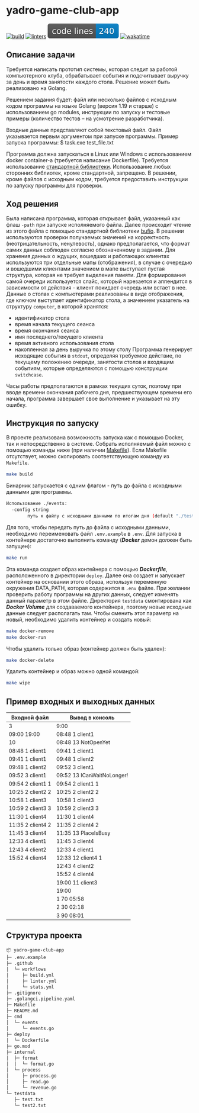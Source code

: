 # yadro-game-club-app
[![build](https://github.com/nikitads9/yadro-game-club-app/actions/workflows/build.yml/badge.svg)](https://github.com/nikitads9/yadro-game-club-app/actions/workflows/build.yml)
[![linters](https://github.com/nikitads9/yadro-game-club-app/actions/workflows/linter.yml/badge.svg)](https://github.com/nikitads9/yadro-game-club-app/actions/workflows/linter.yml)
![code lines](https://raw.githubusercontent.com/nikitads9/yadro-game-club-app/badges/.badges/main/lines.svg)
[![wakatime](https://wakatime.com/badge/user/018e5c64-a5fb-48a7-8d3a-b00fe4c56581/project/2782a224-4f20-4c7c-bc38-cbb4dedeed32.svg)](https://wakatime.com/badge/user/018e5c64-a5fb-48a7-8d3a-b00fe4c56581/project/2782a224-4f20-4c7c-bc38-cbb4dedeed32)

## Описание задачи

Требуется написать прототип системы, которая следит за работой компьютерного клуба, обрабатывает события и подсчитывает выручку за день и время занятости каждого стола.
Решение может быть реализовано на Golang.

Решением задания будет: файл или несколько файлов с исходным кодом программы на языке Golang (версия 1.19 и старше) с использованием go modules, инструкции по запуску и тестовые примеры (количество тестов – на усмотрение разработчика). 

Входные данные представляют собой текстовый файл. Файл указывается первым аргументом при запуске программы. Пример запуска программы: 
$ task.exe test_file.txt

Программа должна запускатьcя в Linux или Windows с использованием docker container-a (требуется написание Dockerfile). Требуется использование [стандартной библиотеки](https://pkg.go.dev/std). Использование любых сторонних библиотек, кроме стандартной, запрещено. В решении, кроме файлов с исходным кодом, требуется предоставить инструкции по запуску программы для проверки.

## Ход решения

Была написана программа, которая открывает файл, указанный как флаш `-path` при запуске исполняемого файла. Далее происходит чтение из этого файла с помощью стандартной библиотеки [bufio](https://pkg.go.dev/bufio). В решении используются проверки получаемых значений на корректность (неотрицательность, ненулевость), однако предполагается, что формат самих данных соблюден согласно обозначенному в задании. Для хранения данных о ждущих, вошедших и работающих клиентах используются три отдельные мапы (отображения), в случае с очередью и вошедшими клиентами значением в мапе выступает пустая структура, которая не требует выделения памяти. Для формирования самой очереди используется слайс, который нарезается и аппендится в зависимости от действия - клиент покидает очередь или встает в нее. Данные о столах с компьютерами реализованы в виде отображения, где ключом выступает идентификатор стола, а значением указатель на структуру `computer`, в которой хранятся:
- идентификатор стола
- время начала текущего сеанса
- время окончания сеанса
- имя последнего/текущего клиента
- время активного использования стола
- накопленная за день выручка по этому столу
Программа генерирует исходящие события в `stdout`, определяя требуемое действие, по текущему положению очереди, занятости столов и входящим событиям, которые определяются с помощью конструкции `switchcase`.

Часы работы предполагаются в рамках текущих суток, поэтому при вводе времени окончания рабочего дня, предшествующем времени его начала, программа завершает свое выполнение и указывает на эту ошибку.

## Инструкция по запуску

В проекте реализована возможность запуска как с помощью Docker, так и непосредственно в системе. 
Собрать исполняемый файл можно с помощью команды ниже (при наличии [Makefile](https://www.gnu.org/software/make/manual/make.html)). Если Makefile отсутствует, можно скопировать соответствующую команду из `Makefile`.
```bash
make build
```
Бинарник запускается с одним флагом - путь до файла с исходными данными для программы.
```bash
Использование ./events:
  -config string
        путь к файлу с исходными данными по итогам дня (default "./testdata/test.txt")
```
Для того, чтобы передать путь до файла с исходными данными, необходимо переименовать файл `.env.example` в `.env`.
Для запуска в контейнере достаточно выполнить команду (***Docker*** демон должен быть запущен):
```bash
make run
```
Эта команда создает образ контейнера с помощью ***Dockerfile***, расположенного в директории `deploy`. Далее она создает и запускает контейнер на основании этого образа, используя переменную окружения DATA_PATH, которая содержится в `.env` файле. При желании проверить работу программы на других данных, следует изменять данный параметр в этом файле.
Директория `testdata` смонтирована как ***Docker Volume*** для создаваемого контейнера, поэтому новые исходные данные следует располагать там.
Чтобы сменить этот параметр на новый, необходимо удалить контейнер и создать новый:
```bash
make docker-remove
make docker-run
```
Чтобы удалить только образ (контейнер должен быть удален):
```bash
make docker-delete
```
Удалить контейнер и образ можно одной командой:
```bash
make wipe
```

## Пример входных и выходных данных
| Входной файл      | Вывод в консоль              |
|-------------------|------------------------------|
| 3                 | 9:00                         |
| 09:00 19:00       | 08:48 1 client1              |
| 10                | 08:48 13   NotOpenYet        |
| 08:48 1 client1   | 09:41 1 client1              |
| 09:41 1 client1   | 09:48 1 client2              |
| 09:48 1 client2   | 09:52 3 client1              |
| 09:52 3 client1   | 09:52 13   ICanWaitNoLonger! |
| 09:54 2 client1 1 | 09:54 2 client1 1            |
| 10:25 2 client2 2 | 10:25 2 client2 2            |
| 10:58 1 client3   | 10:58 1 client3              |
| 10:59 2 client3 3 | 10:59 2 client3 3            |
| 11:30 1 client4   | 11:30 1 client4              |
| 11:35 2 client4 2 | 11:35 2 client4 2            |
| 11:45 3 client4   | 11:35 13   PlaceIsBusy       |
| 12:33 4 client1   | 11:45 3 client4              |
| 12:43 4 client2   | 12:33 4 client1              |
| 15:52 4 client4   | 12:33 12 client4   1         |
|                   | 12:43 4 client2              |
|                   | 15:52 4 client4              |
|                   | 19:00 11 client3             |
|                   | 19:00                        |
|                   | 1 70 05:58                   |
|                   | 2 30 02:18                   |
|                   | 3 90 08:01                   |

## Структура проекта

```
📦 yadro-game-club-app
├─ .env.example
├─ .github
│  └─ workflows
│     ├─ build.yml
│     ├─ linter.yml
│     └─ stats.yml
├─ .gitignore
├─ .golangci.pipeline.yaml
├─ Makefile
├─ README.md
├─ cmd
│  └─ events
│     └─ events.go
├─ deploy
│  └─ Dockerfile
├─ go.mod
├─ internal
│  ├─ format
│  │  └─ format.go
│  └─ process
│     ├─ process.go
│     ├─ read.go
│     └─ revenue.go
└─ testdata
   ├─ test.txt
   └─ test2.txt
```
